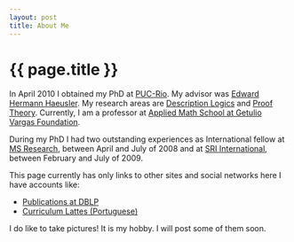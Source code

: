 ```yaml
---
layout: post
title: About Me
---
```


{{ page.title }}
================

In April 2010 I obtained my PhD at [PUC-Rio](http://www.puc-rio.br).
My advisor was [Edward Hermann
Haeusler](http://www.inf.puc-rio.br/~hermann/). My research
areas are [Description Logics](http://dl.kr.org/) and [Proof
Theory](http://en.wikipedia.org/wiki/Proof_theory). Currently, I am a
professor at [Applied Math School at Getulio Vargas Foundation](http://emap.fgv.br).

During my PhD I had two outstanding experiences as International
fellow at [MS
Research](http://research.microsoft.com/en-us/um/redmond/projects/z3/people.html),
between April and July of 2008 and at [SRI
International](http://www.sri.com/), between February and July of
2009.

This page currently has only links to other sites and social networks
here I have accounts like:

 - [Publications at DBLP](http://www.informatik.uni-trier.de/~ley/db/indices/a-tree/r/Rademaker:Alexandre.html)
 - [Curriculum Lattes (Portuguese)](http://lattes.cnpq.br/0675365413696898)

I do like to take pictures! It is my hobby. I will post some of them
soon. 

